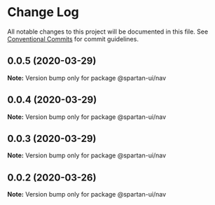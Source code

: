 # Change Log

All notable changes to this project will be documented in this file.
See [Conventional Commits](https://conventionalcommits.org) for commit guidelines.

## 0.0.5 (2020-03-29)

**Note:** Version bump only for package @spartan-ui/nav





## 0.0.4 (2020-03-29)

**Note:** Version bump only for package @spartan-ui/nav





## 0.0.3 (2020-03-29)

**Note:** Version bump only for package @spartan-ui/nav





## 0.0.2 (2020-03-26)

**Note:** Version bump only for package @spartan-ui/nav
